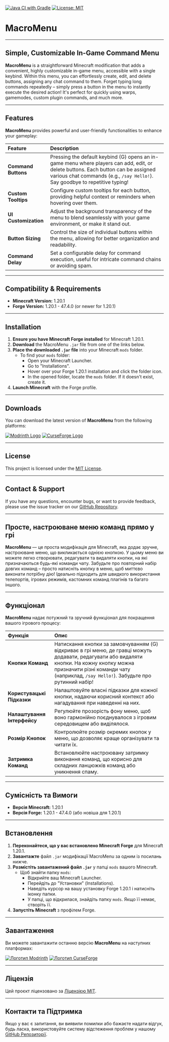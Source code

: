 [![Java CI with Gradle](https://github.com/inasai/MacroMenu/actions/workflows/java-build.yml/badge.svg)](https://github.com/inasai/MacroMenu/actions/workflows/java-build.yml) [![License: MIT](https://img.shields.io/badge/License-MIT-blue.svg)](https://opensource.org/licenses/MIT)
# MacroMenu

[//]: # (![MacroMenu Banner]&#40;link-to-your-banner-image.png&#41;)

---

## Simple, Customizable In-Game Command Menu

**MacroMenu** is a straightforward Minecraft modification that adds a convenient, highly customizable in-game menu, accessible with a single keybind. Within this menu, you can effortlessly create, edit, and delete buttons, assigning any chat command to them. Forget typing long commands repeatedly – simply press a button in the menu to instantly execute the desired action! It's perfect for quickly using warps, gamemodes, custom plugin commands, and much more.

---

## Features

**MacroMenu** provides powerful and user-friendly functionalities to enhance your gameplay:

| Feature           | Description                                                                                                                                                                                                   |
| :---------------- | :------------------------------------------------------------------------------------------------------------------------------------------------------------------------------------------------------------ |
| **Command Buttons** | Pressing the default keybind (G) opens an in-game menu where players can add, edit, or delete buttons. Each button can be assigned various chat commands (e.g., `/say Hello!`). Say goodbye to repetitive typing! |
| **Custom Tooltips** | Configure custom tooltips for each button, providing helpful context or reminders when hovering over them.                                                                                                    |
| **UI Customization**| Adjust the background transparency of the menu to blend seamlessly with your game environment, or make it stand out.                                                                                           |
| **Button Sizing** | Control the size of individual buttons within the menu, allowing for better organization and readability.                                                                                                       |
| **Command Delay** | Set a configurable delay for command execution, useful for intricate command chains or avoiding spam.                                                                                                         |

---

## Compatibility & Requirements

* **Minecraft Version:** 1.20.1
* **Forge Version:** 1.20.1 - 47.4.0 (or newer for 1.20.1)

---

## Installation

1.  **Ensure you have Minecraft Forge installed** for Minecraft 1.20.1.
2.  **Download** the MacroMenu `.jar` file from one of the links below.
3.  **Place the downloaded `.jar` file** into your Minecraft `mods` folder.
    * To find your `mods` folder:
        * Open your Minecraft Launcher.
        * Go to "Installations".
        * Hover over your Forge 1.20.1 installation and click the folder icon.
        * In the opened folder, locate the `mods` folder. If it doesn't exist, create it.
4.  **Launch Minecraft** with the Forge profile.

---

## Downloads

You can download the latest version of **MacroMenu** from the following platforms:

[![Modrinth Logo](https://cdn.modrinth.com/data/logo.svg)](https://modrinth.com/mod/macromenu)
[![CurseForge Logo](https://media.forgecdn.net/avatars/44/979/637375685250499719.png)](https://www.curseforge.com/minecraft/mc-mods/your-macromenu-mod-slug-on-curseforge)

---

## License

This project is licensed under the [MIT License](LICENSE).

---

## Contact & Support

If you have any questions, encounter bugs, or want to provide feedback, please use the issue tracker on our [GitHub Repository](https://github.com/inasai/MacroMenu/issues).

---

## Просте, настроюване меню команд прямо у грі

**MacroMenu** — це проста модифікація для Minecraft, яка додає зручне, настроюване меню, що викликається однією кнопкою. У цьому меню ви можете легко створювати, редагувати та видаляти кнопки, на які призначаються будь-які команди чату. Забудьте про повторний набір довгих команд – просто натисніть кнопку в меню, щоб миттєво виконати потрібну дію! Ідеально підходить для швидкого використання телепортів, ігрових режимів, кастомних команд плагінів та багато іншого.

---

## Функціонал

**MacroMenu** надає потужний та зручний функціонал для покращення вашого ігрового процесу:

| Функція             | Опис                                                                                                                                                                                                                                 |
| :------------------ |:-------------------------------------------------------------------------------------------------------------------------------------------------------------------------------------------------------------------------------------|
| **Кнопки Команд** | Натискання кнопки за замовчуванням (G) відкриває в грі меню, де гравці можуть додавати, редагувати або видаляти кнопки. На кожну кнопку можна призначити різні команди чату (наприклад, `/say Hello!`). Забудьте про рутинний набір! |
| **Користувацькі Підказки** | Налаштовуйте власні підказки для кожної кнопки, надаючи корисний контекст або нагадування при наведенні на них.                                                                                                                      |
| **Налаштування Інтерфейсу** | Регулюйте прозорість фону меню, щоб воно гармонійно поєднувалося з ігровим середовищем або виділялося.                                                                                                                               |
| **Розмір Кнопок** | Контролюйте розмір окремих кнопок у меню, що дозволяє краще організувати та читати їх.                                                                                                                                               |
| **Затримка Команд** | Встановлюйте настроювану затримку виконання команд, що корисно для складних ланцюжків команд або уникнення спаму.                                                                                                                    |

---

## Сумісність та Вимоги

* **Версія Minecraft:** 1.20.1
* **Версія Forge:** 1.20.1 - 47.4.0 (або новіша для 1.20.1)

---

## Встановлення

1.  **Переконайтеся, що у вас встановлено Minecraft Forge** для Minecraft 1.20.1.
2.  **Завантажте** файл `.jar` модифікації MacroMenu за одним із посилань нижче.
3.  **Розмістіть завантажений файл `.jar`** у папці `mods` вашого Minecraft.
    * Щоб знайти папку `mods`:
        * Відкрийте ваш Minecraft Launcher.
        * Перейдіть до "Установки" (Installations).
        * Наведіть курсор на вашу установку Forge 1.20.1 і натисніть іконку папки.
        * У папці, що відкрилася, знайдіть папку `mods`. Якщо її немає, створіть її.
4.  **Запустіть Minecraft** з профілем Forge.

---

## Завантаження

Ви можете завантажити останню версію **MacroMenu** на наступних платформах:

[![Логотип Modrinth](https://cdn.modrinth.com/data/logo.svg)](https://modrinth.com/mod/macromenu)
[![Логотип CurseForge](https://media.forgecdn.net/avatars/44/979/637375685250499719.png)](https://www.curseforge.com/minecraft/mc-mods/your-macromenu-mod-slug-on-curseforge)

---

## Ліцензія

Цей проєкт ліцензовано за [Ліцензією MIT](LICENSE).

---

## Контакти та Підтримка

Якщо у вас є запитання, ви виявили помилки або бажаєте надати відгук, будь ласка, використовуйте систему відстеження проблем у нашому [GitHub Репозиторії](https://github.com/inasai/MacroMenu/issues).